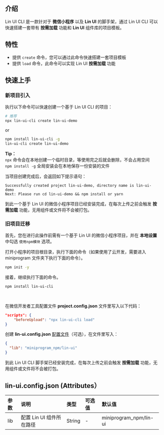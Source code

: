## 介绍

Lin UI CLI 是一款针对于 **微信小程序** 以及 **Lin UI** 的脚手架，通过 Lin UI CLI 可以快速搭建一套带有 **按需加载** 功能和 **Lin UI** 组件库的项目模板。

## 特性

- 提供 `create` 命令，您可以通过此命令快速搭建一套项目模板
- 提供 `load` 命令，此命令可以实现 Lin UI  **按需加载** 功能

## 快速上手

### 新项目引入

执行以下命令可以快速创建一个基于 Lin UI CLI 的项目：

```bash
# 推荐
npx lin-ui-cli create lin-ui-demo
```
or
```bash
npm install lin-ui-cli -g
lin-ui-cli create lin-ui-demo
```

**Tip：**  
`npx` 命令会在本地创建一个临时目录，等使用完之后就会删除，不会占用空间  
`npm install -g` 全局安装会在本地保存一份安装的文件

当项目创建完成后，会返回如下提示语句：

```
Successfully created project lin-ui-demo, directory name is lin-ui-demo
Next: Please run cd lin-ui-demo && npm install or yarn
```
到此一个基于 Lin UI 的微信小程序项目已经安装完成，在每次上传之前会触发 **按需加载** 功能，无用组件或文件将不会被打包。

### 旧项目迁移

首先，您在进行此操作前需有一个基于 Lin UI 的微信小程序项目，并在 **本地设置** 中勾选 `使用npm模块` 选项。

打开小程序的项目根目录，执行下面的命令（如果使用了云开发，需要进入 miniprogram 文件夹下执行下面的命令）。

```sh
npm init -y
```

接着，继续执行下面的命令。
```sh
npm install lin-ui-cli
```

<br/>


在微信开发者工具配置文件 **project.config.json** 文件里写入以下代码：

```json
"scripts": {
    "beforeUpload": "npx lin-ui-cli load"
}
```

创建 **lin-ui.config.json** [配置文件](#linui-config-json-attributes）)（可选），在文件里写入：
```json
{
  "lib": "miniprogram_npm/lin-ui"
}
```
到此 Lin UI CLI 脚手架已经安装完成，在每次上传之前会触发 **按需加载** 功能，无用组件或文件将不会被打包。


## lin-ui.config.json (Attributes）

| 参数            | 说明                                                       | 类型   | 可选值 | 默认值          |
| :-------------- | :--------------------------------------------------------- | :----- | :----- | :-------------- |
| lib      | 配置 Lin UI 组件所在路径      | String | -      | miniprogram_npm/lin-ui          |

